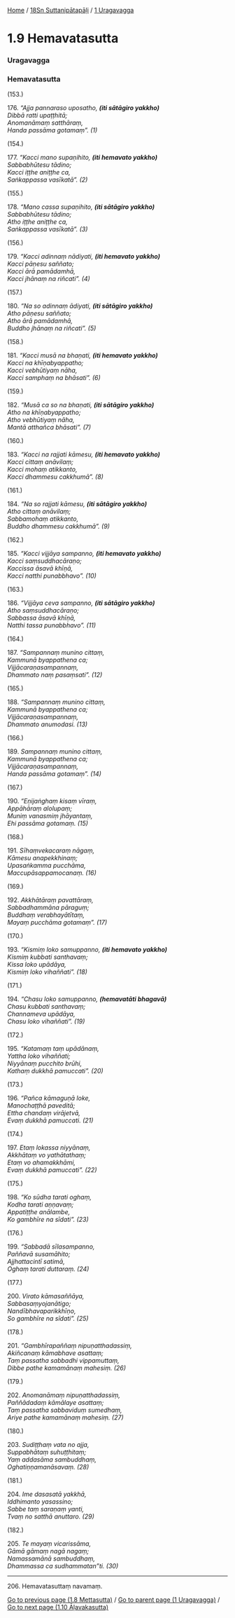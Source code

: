 
[Home](/) / [18Sn Suttanipātapāḷi](/tipitaka/18Sn.md) / [1 Uragavagga](/tipitaka/18Sn/1.md)

# 1.9 Hemavatasutta

### Uragavagga

### Hemavatasutta

(153.)

176\. _“Ajja pannaraso uposatho, __(iti sātāgiro yakkho)___  
_Dibbā ratti upaṭṭhitā;_  
_Anomanāmaṃ satthāraṃ,_  
_Handa passāma gotamaṃ”. (1)_  


(154.)

177\. _“Kacci mano supaṇihito, __(iti hemavato yakkho)___  
_Sabbabhūtesu tādino;_  
_Kacci iṭṭhe aniṭṭhe ca,_  
_Saṅkappassa vasīkatā”. (2)_  


(155.)

178\. _“Mano cassa supaṇihito, __(iti sātāgiro yakkho)___  
_Sabbabhūtesu tādino;_  
_Atho iṭṭhe aniṭṭhe ca,_  
_Saṅkappassa vasīkatā”. (3)_  


(156.)

179\. _“Kacci adinnaṃ nādiyati, __(iti hemavato yakkho)___  
_Kacci pāṇesu saññato;_  
_Kacci ārā pamādamhā,_  
_Kacci jhānaṃ na riñcati”. (4)_  


(157.)

180\. _“Na so adinnaṃ ādiyati, __(iti sātāgiro yakkho)___  
_Atho pāṇesu saññato;_  
_Atho ārā pamādamhā,_  
_Buddho jhānaṃ na riñcati”. (5)_  


(158.)

181\. _“Kacci musā na bhaṇati, __(iti hemavato yakkho)___  
_Kacci na khīṇabyappatho;_  
_Kacci vebhūtiyaṃ nāha,_  
_Kacci samphaṃ na bhāsati”. (6)_  


(159.)

182\. _“Musā ca so na bhaṇati, __(iti sātāgiro yakkho)___  
_Atho na khīṇabyappatho;_  
_Atho vebhūtiyaṃ nāha,_  
_Mantā atthañca bhāsati”. (7)_  


(160.)

183\. _“Kacci na rajjati kāmesu, __(iti hemavato yakkho)___  
_Kacci cittaṃ anāvilaṃ;_  
_Kacci mohaṃ atikkanto,_  
_Kacci dhammesu cakkhumā”. (8)_  


(161.)

184\. _“Na so rajjati kāmesu, __(iti sātāgiro yakkho)___  
_Atho cittaṃ anāvilaṃ;_  
_Sabbamohaṃ atikkanto,_  
_Buddho dhammesu cakkhumā”. (9)_  


(162.)

185\. _“Kacci vijjāya sampanno, __(iti hemavato yakkho)___  
_Kacci saṃsuddhacāraṇo;_  
_Kaccissa āsavā khīṇā,_  
_Kacci natthi punabbhavo”. (10)_  


(163.)

186\. _“Vijjāya ceva sampanno, __(iti sātāgiro yakkho)___  
_Atho saṃsuddhacāraṇo;_  
_Sabbassa āsavā khīṇā,_  
_Natthi tassa punabbhavo”. (11)_  


(164.)

187\. _“Sampannaṃ munino cittaṃ,_  
_Kammunā byappathena ca;_  
_Vijjācaraṇasampannaṃ,_  
_Dhammato naṃ pasaṃsati”. (12)_  


(165.)

188\. _“Sampannaṃ munino cittaṃ,_  
_Kammunā byappathena ca;_  
_Vijjācaraṇasampannaṃ,_  
_Dhammato anumodasi. (13)_  


(166.)

189\. _Sampannaṃ munino cittaṃ,_  
_Kammunā byappathena ca;_  
_Vijjācaraṇasampannaṃ,_  
_Handa passāma gotamaṃ”. (14)_  


(167.)

190\. _“Eṇijaṅghaṃ kisaṃ vīraṃ,_  
_Appāhāraṃ alolupaṃ;_  
_Muniṃ vanasmiṃ jhāyantaṃ,_  
_Ehi passāma gotamaṃ. (15)_  


(168.)

191\. _Sīhaṃvekacaraṃ nāgaṃ,_  
_Kāmesu anapekkhinaṃ;_  
_Upasaṅkamma pucchāma,_  
_Maccupāsappamocanaṃ. (16)_  


(169.)

192\. _Akkhātāraṃ pavattāraṃ,_  
_Sabbadhammāna pāraguṃ;_  
_Buddhaṃ verabhayātītaṃ,_  
_Mayaṃ pucchāma gotamaṃ”. (17)_  


(170.)

193\. _“Kismiṃ loko samuppanno, __(iti hemavato yakkho)___  
_Kismiṃ kubbati santhavaṃ;_  
_Kissa loko upādāya,_  
_Kismiṃ loko vihaññati”. (18)_  


(171.)

194\. _“Chasu loko samuppanno, __(hemavatāti bhagavā)___  
_Chasu kubbati santhavaṃ;_  
_Channameva upādāya,_  
_Chasu loko vihaññati”. (19)_  


(172.)

195\. _“Katamaṃ taṃ upādānaṃ,_  
_Yattha loko vihaññati;_  
_Niyyānaṃ pucchito brūhi,_  
_Kathaṃ dukkhā pamuccati”. (20)_  


(173.)

196\. _“Pañca kāmaguṇā loke,_  
_Manochaṭṭhā paveditā;_  
_Ettha chandaṃ virājetvā,_  
_Evaṃ dukkhā pamuccati. (21)_  


(174.)

197\. _Etaṃ lokassa niyyānaṃ,_  
_Akkhātaṃ vo yathātathaṃ;_  
_Etaṃ vo ahamakkhāmi,_  
_Evaṃ dukkhā pamuccati”. (22)_  


(175.)

198\. _“Ko sūdha tarati oghaṃ,_  
_Kodha tarati aṇṇavaṃ;_  
_Appatiṭṭhe anālambe,_  
_Ko gambhīre na sīdati”. (23)_  


(176.)

199\. _“Sabbadā sīlasampanno,_  
_Paññavā susamāhito;_  
_Ajjhattacintī satimā,_  
_Oghaṃ tarati duttaraṃ. (24)_  


(177.)

200\. _Virato kāmasaññāya,_  
_Sabbasaṃyojanātigo;_  
_Nandībhavaparikkhīṇo,_  
_So gambhīre na sīdati”. (25)_  


(178.)

201\. _“Gambhīrapaññaṃ nipuṇatthadassiṃ,_  
_Akiñcanaṃ kāmabhave asattaṃ;_  
_Taṃ passatha sabbadhi vippamuttaṃ,_  
_Dibbe pathe kamamānaṃ mahesiṃ. (26)_  


(179.)

202\. _Anomanāmaṃ nipuṇatthadassiṃ,_  
_Paññādadaṃ kāmālaye asattaṃ;_  
_Taṃ passatha sabbaviduṃ sumedhaṃ,_  
_Ariye pathe kamamānaṃ mahesiṃ. (27)_  


(180.)

203\. _Sudiṭṭhaṃ vata no ajja,_  
_Suppabhātaṃ suhuṭṭhitaṃ;_  
_Yaṃ addasāma sambuddhaṃ,_  
_Oghatiṇṇamanāsavaṃ. (28)_  


(181.)

204\. _Ime dasasatā yakkhā,_  
_Iddhimanto yasassino;_  
_Sabbe taṃ saraṇaṃ yanti,_  
_Tvaṃ no satthā anuttaro. (29)_  


(182.)

205\. _Te mayaṃ vicarissāma,_  
_Gāmā gāmaṃ nagā nagaṃ;_  
_Namassamānā sambuddhaṃ,_  
_Dhammassa ca sudhammatan”ti. (30)_  


---

206\. Hemavatasuttaṃ navamaṃ.



[Go to previous page (1.8 Mettasutta)](/tipitaka/18Sn/1/1.8.md) / [Go to parent page (1 Uragavagga)](/tipitaka/18Sn/1.md) / [Go to next page (1.10 Āḷavakasutta)](/tipitaka/18Sn/1/1.10.md)



